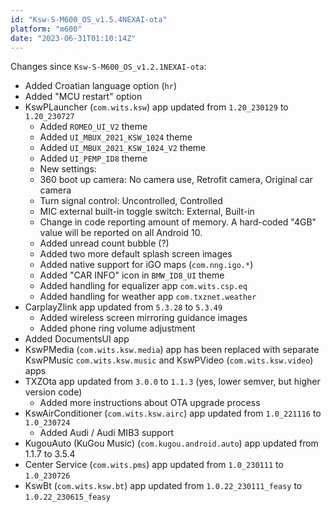 ```yaml
---
id: "Ksw-S-M600_OS_v1.5.4NEXAI-ota"
platform: "m600"
date: "2023-06-31T01:10:14Z"
---
```

Changes since `Ksw-S-M600_OS_v1.2.1NEXAI-ota`:
- Added Croatian language option (`hr`)
- Added "MCU restart" option
- KswPLauncher (`com.wits.ksw`) app updated from `1.20_230129` to `1.20_230727`
    - Added `ROMEO_UI_V2` theme
    - Added `UI_MBUX_2021_KSW_1024` theme
    - Added `UI_MBUX_2021_KSW_1024_V2` theme
    - Added `UI_PEMP_ID8` theme
    - New settings:
    - 360 boot up camera: No camera use, Retrofit camera, Original car camera
    - Turn signal control: Uncontrolled, Controlled
    - MIC external built-in toggle switch: External, Built-in
    - Change in code reporting amount of memory. A hard-coded "4GB" value will be reported on all Android 10.
    - Added unread count bubble (?)
    - Added two more default splash screen images
    - Added native support for iGO maps (`com.nng.igo.*`)
    - Added "CAR INFO" icon in `BMW_ID8_UI` theme
    - Added handling for equalizer app `com.wits.csp.eq`
    - Added handling for weather app `com.txznet.weather`
- CarplayZlink app updated from `5.3.28` to `5.3.49`
    - Added wireless screen mirroring guidance images
    - Added phone ring volume adjustment
- Added DocumentsUI app
- KswPMedia (`com.wits.ksw.media`) app has been replaced with separate KswPMusic `com.wits.ksw.music` and KswPVideo (`com.wits.ksw.video`) apps
- TXZOta app updated from `3.0.0` to `1.1.3` (yes, lower semver, but higher version code)
    - Added more instructions about OTA upgrade process
- KswAirConditioner (`com.wits.ksw.airc`) app updated from `1.0_221116` to `1.0_230724`
    - Added Audi / Audi MIB3 support
- KugouAuto (KuGou Music) (`com.kugou.android.auto`) app updated from 1.1.7 to 3.5.4
- Center Service (`com.wits.pms`) app updated from `1.0_230111` to `1.0_230726`
- KswBt (`com.wits.ksw.bt`) app updated from `1.0.22_230111_feasy` to `1.0.22_230615_feasy`
